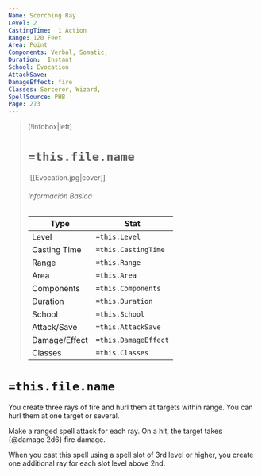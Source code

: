 ```yaml
---
Name: Scorching Ray
Level: 2
CastingTime:  1 Action 
Range: 120 Feet
Area: Point
Components: Verbal, Somatic, 
Duration:  Instant  
School: Evocation
AttackSave: 
DamageEffect: fire
Classes: Sorcerer, Wizard, 
SpellSource: PHB
Page: 273
---
```


>[!infobox|left]
># `=this.file.name`
>![[Evocation.jpg|cover]]
> ###### Información Basica
> Type |  Stat |
> ---|---|
> Level | `=this.Level` |
> Casting Time | `=this.CastingTime` |
> Range | `=this.Range` |
> Area | `=this.Area` |
> Components | `=this.Components` |
> Duration | `=this.Duration` |
> School | `=this.School` |
> Attack/Save | `=this.AttackSave` |
> Damage/Effect | `=this.DamageEffect` |
> Classes | `=this.Classes` |

# `=this.file.name`
You create three rays of fire and hurl them at targets within range. You can hurl them at one target or several.

Make a ranged spell attack for each ray. On a hit, the target takes {@damage 2d6} fire damage.



 


 


When you cast this spell using a spell slot of 3rd level or higher, you create one additional ray for each slot level above 2nd. 